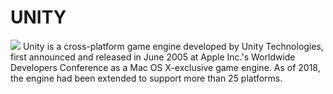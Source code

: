 # UNITY 
![](https://unity.com/logo-unity-web.png)
Unity is a cross-platform game engine developed by Unity Technologies, first announced and released in June 2005 at Apple Inc.'s Worldwide Developers Conference as a Mac OS X-exclusive game engine. 
As of 2018, the engine had been extended to support more than 25 platforms.

